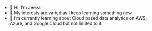 - 👋 Hi, I’m Jeeva
- 👀 My interests are varied as I keep learning something new
- 🌱 I’m currently learning about Cloud based data analytics on AWS, Azure, and Google Cloud but not limited to it.

<!---
jeevasathyatheesars/jeevasathyatheesars is a ✨ special ✨ repository because its `README.md` (this file) appears on your GitHub profile.
You can click the Preview link to take a look at your changes.
--->

